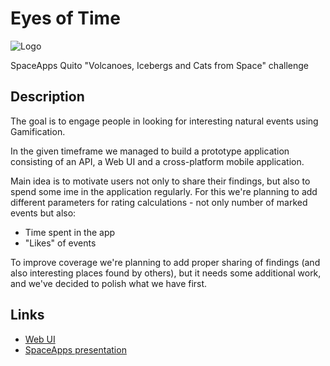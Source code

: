 # Eyes of Time

![Logo](https://raw.githubusercontent.com/spaceappsquito/eyes-of-time/master/eot-mobile/resources/icon.png)

SpaceApps Quito "Volcanoes, Icebergs and Cats from Space" challenge

Description
-----------

The goal is to engage people in looking for interesting natural events using Gamification.

In the given timeframe we managed to build a prototype application consisting of an API, a Web UI and a cross-platform mobile application. 

Main idea is to motivate users not only to share their findings, but also to spend some ime in the application regularly. For this we're planning to add different parameters for rating calculations - not only number of marked events but also:

* Time spent in the app
* "Likes" of events

To improve coverage we're planning to add proper sharing of findings (and also interesting places found by others), but it needs some additional work, and we've decided to polish what we have first.

Links
-----

* [Web UI](http://eyes-of-time.herokuapp.com/)
* [SpaceApps presentation](http://slides.com/arcadychumachenko/eyes-of-time#/)
